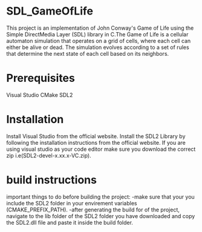 # SDL_GameOfLife
This project is an implementation of John Conway's Game of Life using the Simple DirectMedia Layer (SDL) library in C.The Game of Life is a cellular automaton simulation that operates on a grid of cells, where each cell can either be alive or dead. The simulation evolves according to a set of rules that determine the next state of each cell based on its neighbors.

# Prerequisites
Visual Studio
CMake
SDL2

# Installation
Install Visual Studio from the official website.
Install the SDL2 Library by following the installation instructions from the official website. If you are using visual studio as your code editor make sure you download the correct zip i.e(SDL2-devel-x.xx.x-VC.zip).

# build instructions
important things to do before building the project:
-make sure that your you include the SDL2 folder in your envirement variables (CMAKE_PREFIX_PATH).
-after generating the build for of the project, navigate to the lib folder of the SDL2 folder you have downloaded and copy the SDL2.dll file and paste it inside the build folder.
